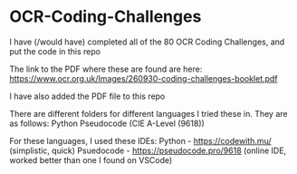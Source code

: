 # OCR-Coding-Challenges
I have (/would have) completed all of the 80 OCR Coding Challenges, and put the code in this repo

The link to the PDF where these are found are here: https://www.ocr.org.uk/Images/260930-coding-challenges-booklet.pdf

I have also added the PDF file to this repo


There are different folders for different languages I tried these in. They are as follows:
  Python
  Pseudocode (CIE A-Level (9618))

For these languages, I used these IDEs:
  Python - https://codewith.mu/ (simplistic, quick)
  Psuedocode - https://pseudocode.pro/9618 (online IDE, worked better than one I found on VSCode)
